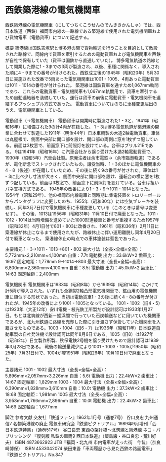 # 西鉄築港線の電気機関車

西鉄築港線の電気機関車（にしてつちくこうせんのでんききかんしゃ）では、西日本鉄道（西鉄）福岡市内線の一路線である築港線で使用された電気機関車および貨物電車（電動貨車）について記述する。

概要
築港線は国鉄吉塚駅と博多港の間で貨物輸送を行うことを目的として敷設された路線で、同線内で貨車を牽引するための電動貨車および電気機関車を西鉄が自社で保有していた（貨車は国鉄から直通していた）。
博多電気軌道の路線として開業した際に1 - 3までの3両が製造され、以後、車種に関係なく、導入された順に4 - 9までの番号が付けられた。西鉄成立後の1945年（昭和20年）5月30日に実施された改番で5両あった電気機関車は1001 - 1005、4両あった電動貨車は1011 - 1014の番号が付けられた。
築港線は国鉄貨車を通すため1,067mm軌間であり、これらの電動貨車・電気機関車も1,067mm軌間用で、貨車を牽引するため自動連結器を装備していた。運行は貨車の前後に電動貨車・電気機関車を連結するプッシュプル方式であった。
電動貨車についてはのちに車種変更届出のうえ、電気機関車としている。

電動貨車（→電気機関車）
電動貨車は開業時に製造された1 - 3と、1941年（昭和16年）に増備された9の計4両が在籍した。
1 - 3は博多電気軌道が築港線の開業に合わせて製造した1911年（明治44年）日本車輌製の木造2軸電動貨車。車体は丸屋根で、側面中央部に開口部を設け、開口部の両側に窓を1枚ずつ配している。前面は3枚窓で、前面窓下に前照灯を設けている。台車はブリル21Eである。
9は1941年（昭和16年）に汽車会社から譲り受けた木造2軸電動貨車で、1930年（昭和5年）汽車会社製。原発注者は余市電鉄→（余市臨港軌道）であるが、電化断念でストックされていたもの。譲受当時、1 - 3のほかに電気機関車の4 - 8（後述）が在籍していたため、その後に続く9の番号が付された。車体は1 - 3に比べ少し寸法が大きく、側面中央部に開口部を設け、運転台の横に窓を1枚ずつ配している。前面は3枚窓で、前面窓下に前照灯を設けている。台車は担いバネ支持方式である。
1945年の改番により1 - 3・9→1011 - 1014となった。1954年（昭和29年）、他の福岡市内線電車と同時期に集電装置をトロリーポールからパンタグラフに変更したのち、1955年（昭和30年）には空気ブレーキを装備し、同年3月7日付で電気機関車に車種変更している（このときは番号は変更せず）。
その後、1013は1956年（昭和31年）11月10日付で廃車となった。1011・1012・1014は当時増備を進めていた1000形連接車と番号が重複するため1957年（昭和32年）4月1日付で801 - 803に改番され、1961年（昭和36年）2月11日に築港線が休止になるまで使用されたが、路線休止に伴い運用離脱し同年4月20日付で廃車となった。
築港線休止の時点での車体塗装は藍色であった。

主要諸元
1 - 3→1011・1013→801・802
最大寸法（全長×全幅×全高）：5,772mm×2,210mm×4,100mm
自重：7.7t
電動機
出力：33.6kW×2
歯車比：19:97
固定軸距：1,778mm
9→1014→803
最大寸法（全長×全幅×全高）：6,800mm×2,360mm×4,100mm
自重：8.5t
電動機
出力：45.0kW×2
歯車比：14:63
固定軸距：2,400mm

電気機関車
電気機関車は1933年（昭和8年）から1939年（昭和14年）にかけて計5両が導入された。いずれも全鋼製2軸凸形電気機関車で、鉱山用の電気機関車に類似する形状であった。当初は電動貨車1 - 3の後に続く4 - 8の番号が付されたが、1945年の改番により1001 - 1005となっている。
1001・1002（旧4・5）は1923年（大正12年）安川電機・枝光鉄工所製だが設計認可は1933年1月27日。もとは北筑線が西新－姪浜間で行っていた石炭輸送などに用いていた機関車であるが、北九州鉄道に路線を売却した際に引き渡さず保管していた機関車を入籍させたものである。1003・1004（旧6・7）は1936年（昭和11年）日本鉄道自動車製の自社発注機で設計認可は同年8月6日である。1005（旧8）は1927年（昭和2年）日立製作所製、秋保電鉄2号機を譲り受けたもので設計認可は1939年3月28日である。
戦後の輸送量減少により1001 - 1003・1005が1950年（昭和25年）7月31日付で、1004が翌1951年（昭和26年）10月10日付で廃車となった。

主要諸元
1001・1002
最大寸法（全長×全幅×全高）：5,896mm×2,057mm×3,226mm
自重：5.6t
電動機
出力：22.4kW×2
歯車比：14:67
固定軸距：1,829mm
1003・1004
最大寸法（全長×全幅×全高）：6,390mm×1,828mm×3,610mm
自重：10.0t
電動機
出力：37.3kW×2
歯車比：18:68
固定軸距：1,981mm
1005
最大寸法（全長×全幅×全高）：3,958mm×1,766mm×2,896mm
自重：10.0t
電動機
出力：22.4kW×2
歯車比：14:69
固定軸距：1,677mm

脚注
参考文献
交友社『鉄道ファン』1962年1月号（通巻7号） 谷口良忠 九州通信7 名物築港線の廃止
電気車研究会『鉄道ピクトリアル』1989年9月増刊「西日本鉄道特集」（通巻517号） 谷口良忠 東西の架け橋～北筑線と築港線
ネコ・パブリッシング 『復刻版 私鉄の車両9 西日本鉄道』（飯島巌・谷口良忠・荒川好夫） ISBN 4873662923
JTB『福岡・北九州 市内電車が走った街　今昔』（奈良崎博保）　ISBN 4533042074
柴田東吾「車両履歴から見た西鉄の路面電車」『鉄道ピクトリアル』No.847